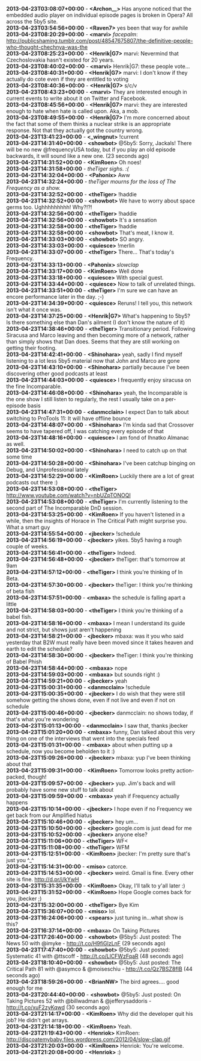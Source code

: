 **2013-04-23T03:08:07+00:00** - **&lt;Archon__&gt;** Has anyone noticed that the embedded audio player on individual episode pages is broken in Opera?  All across the 5by5 site.  
**2013-04-23T03:54:56+00:00** - **&lt;Raven7&gt;** yes been that way for awhile  
**2013-04-23T08:20:29+00:00** - **&lt;marvi&gt;** *facepalm*: http://publicshaming.tumblr.com/post/48547675807/the-definitive-people-who-thought-chechnya-was-the  
**2013-04-23T08:25:23+00:00** - **&lt;Henrik|G7&gt;** marvi: Nevermind that Czechoslovakia hasn't existed for 20 years.  
**2013-04-23T08:40:02+00:00** - **&lt;marvi&gt;** Henrik|G7: these people vote...  
**2013-04-23T08:40:31+00:00** - **&lt;Henrik|G7&gt;** marvi: I don't know if they actually do cote even if they are entitled to voting  
**2013-04-23T08:40:36+00:00** - **&lt;Henrik|G7&gt;** s/c/v  
**2013-04-23T08:43:23+00:00** - **&lt;marvi&gt;** They are interested enough in current events to write about it on Twitter and Facebook.  
**2013-04-23T08:45:56+00:00** - **&lt;Henrik|G7&gt;** marvi: they are interested enough to hate when hate is called upon. Aka, a mob.  
**2013-04-23T08:49:55+00:00** - **&lt;Henrik|G7&gt;** I'm more concerned about the fact that some of them thinks a nuclear strike is an appropriate response. Not that they actually got the country wrong.  
**2013-04-23T13:41:23+00:00** - **&lt;_wingnut&gt;** !current  
**2013-04-23T14:31:40+00:00** - **&lt;showbot&gt;** @5by5: Sorry, Jackals! There will be no new @frequencyUSA today, but if you play an old episode backwards, it will sound like a new one. (23 seconds ago)  
**2013-04-23T14:31:52+00:00** - **&lt;KimRoen&gt;** Oh noes!  
**2013-04-23T14:31:58+00:00** - *theTiger sighs. :(*  
**2013-04-23T14:32:04+00:00** - **&lt;Pahonix&gt;** Aww  
**2013-04-23T14:32:24+00:00** - *theTiger mourns for the loss of The Frequency as a show.*  
**2013-04-23T14:32:52+00:00** - **&lt;theTiger&gt;** !haddie  
**2013-04-23T14:32:52+00:00** - **&lt;showbot&gt;** We have to worry about space germs too. Ughhhhhhhhh! Why?!?!  
**2013-04-23T14:32:56+00:00** - **&lt;theTiger&gt;** !haddie  
**2013-04-23T14:32:56+00:00** - **&lt;showbot&gt;** It's a sensation  
**2013-04-23T14:32:58+00:00** - **&lt;theTiger&gt;** !haddie  
**2013-04-23T14:32:58+00:00** - **&lt;showbot&gt;** That's meat, I know it.  
**2013-04-23T14:33:03+00:00** - **&lt;showbot&gt;** SO angry.  
**2013-04-23T14:33:03+00:00** - **&lt;quiesce&gt;** !merlin  
**2013-04-23T14:33:07+00:00** - **&lt;theTiger&gt;** There… That's today's Frequency.  
**2013-04-23T14:33:13+00:00** - **&lt;Pahonix&gt;** *slowclap*  
**2013-04-23T14:33:17+00:00** - **&lt;KimRoen&gt;** Well done  
**2013-04-23T14:33:18+00:00** - **&lt;quiesce&gt;** With special guest.  
**2013-04-23T14:33:44+00:00** - **&lt;quiesce&gt;** Now to talk of unrelated things.  
**2013-04-23T14:33:51+00:00** - **&lt;theTiger&gt;** I'm sure we can have an encore performance later in the day. ;-)  
**2013-04-23T14:34:39+00:00** - **&lt;quiesce&gt;** Reruns! I tell you, this network isn't what it once was.  
**2013-04-23T14:37:25+00:00** - **&lt;Henrik|G7&gt;** What's happening to 5by5? Is there something else than Dan's ailment (I don't know the nature of it)  
**2013-04-23T14:38:46+00:00** - **&lt;theTiger&gt;** Transitionary period. Following Siracusa and Marco leaving and then becoming more of a network, rather than simply shows that Dan does. Seems that they are still working on getting their footing.  
**2013-04-23T14:42:41+00:00** - **&lt;Shinohara&gt;** yeah, sadly I find myself listening to a lot less 5by5 material now that John and Marco are gone  
**2013-04-23T14:43:10+00:00** - **&lt;Shinohara&gt;** partially because I've been discovering other good podcasts at least  
**2013-04-23T14:44:03+00:00** - **&lt;quiesce&gt;** I frequently enjoy siracusa on the fine Incomparable.  
**2013-04-23T14:46:08+00:00** - **&lt;Shinohara&gt;** yeah, the Incomparable is the one show I still listen to regularly, the rest I usually take on a per-episode basis  
**2013-04-23T14:47:31+00:00** - **&lt;danmcclain&gt;** I expect Dan to talk about switching to ProTools 11: It will have offline bounce  
**2013-04-23T14:48:07+00:00** - **&lt;Shinohara&gt;** I'm kinda sad that Crossover seems to have tapered off, I was catching every episode of that  
**2013-04-23T14:48:16+00:00** - **&lt;quiesce&gt;** I am fond of Ihnatko Almanac as well.  
**2013-04-23T14:50:02+00:00** - **&lt;Shinohara&gt;** I need to catch up on that some time  
**2013-04-23T14:50:28+00:00** - **&lt;Shinohara&gt;** I've been catchup binging on Debug, and Unprofessional lately  
**2013-04-23T14:52:29+00:00** - **&lt;KimRoen&gt;** Luckily there are a lot of great podcasts out there :)  
**2013-04-23T14:53:08+00:00** - **&lt;theTiger&gt;** http://www.youtube.com/watch?v=nbUZpTONOQI  
**2013-04-23T14:53:08+00:00** - **&lt;theTiger&gt;** I'm currently listening to the second part of The Incomparable DnD session.  
**2013-04-23T14:53:25+00:00** - **&lt;KimRoen&gt;** If you haven't listened in a while, then the insights of Horace in The Critical Path might surprise you. What a smart guy  
**2013-04-23T14:55:54+00:00** - **&lt;jbecker&gt;** !schedule  
**2013-04-23T14:56:19+00:00** - **&lt;jbecker&gt;** yikes. 5by5 having a rough couple of weeks.  
**2013-04-23T14:56:41+00:00** - **&lt;theTiger&gt;** Indeed.  
**2013-04-23T14:56:48+00:00** - **&lt;jbecker&gt;** theTiger: that's tomorrow at 9am  
**2013-04-23T14:57:12+00:00** - **&lt;theTiger&gt;** I think you're thinking of In Beta.  
**2013-04-23T14:57:30+00:00** - **&lt;jbecker&gt;** theTiger: I think you're thinking of beta fish  
**2013-04-23T14:57:51+00:00** - **&lt;mbaxa&gt;** the schedule is falling apart a little  
**2013-04-23T14:58:03+00:00** - **&lt;theTiger&gt;** I think you're thinking of a babel fish.  
**2013-04-23T14:58:16+00:00** - **&lt;mbaxa&gt;** I mean I understand its guide and not strict, but shows just aren't happening  
**2013-04-23T14:58:21+00:00** - **&lt;jbecker&gt;** mbaxa: was it you who said yesterday that B2W must really have been moved since it takes heaven and earth to edit the schedule?  
**2013-04-23T14:58:30+00:00** - **&lt;jbecker&gt;** theTiger: I think you're thinking of Babel Phish  
**2013-04-23T14:58:44+00:00** - **&lt;mbaxa&gt;** nope  
**2013-04-23T14:59:03+00:00** - **&lt;mbaxa&gt;** but sounds right :)  
**2013-04-23T14:59:21+00:00** - **&lt;jbecker&gt;** yeah  
**2013-04-23T15:00:31+00:00** - **&lt;danmcclain&gt;** !schedule  
**2013-04-23T15:00:35+00:00** - **&lt;jbecker&gt;** I do wish that they were still somehow getting the shows done, even if not live and even if not on schedule  
**2013-04-23T15:00:46+00:00** - **&lt;jbecker&gt;** danmcclain: no shows today, if that's what you're wondering  
**2013-04-23T15:01:13+00:00** - **&lt;danmcclain&gt;** I saw that, thanks jbecker  
**2013-04-23T15:01:20+00:00** - **&lt;mbaxa&gt;** funny, Dan talked about this very thing on one of the interviews that went into the specials feed  
**2013-04-23T15:01:31+00:00** - **&lt;mbaxa&gt;** about when putting up a schedule, now you become beholden to it :)  
**2013-04-23T15:09:26+00:00** - **&lt;jbecker&gt;** mbaxa: yup I've been thinking about that  
**2013-04-23T15:09:31+00:00** - **&lt;KimRoen&gt;** Tomorrow looks pretty action-packed, though!  
**2013-04-23T15:09:57+00:00** - **&lt;jbecker&gt;** yup. Jim's back and will probably have some new stuff to talk about  
**2013-04-23T15:09:59+00:00** - **&lt;mbaxa&gt;** yeah if Frequency actually happens  
**2013-04-23T15:10:14+00:00** - **&lt;jbecker&gt;** I hope even if no Frequency we get back from our Amplified hiatus  
**2013-04-23T15:10:46+00:00** - **&lt;jbecker&gt;** hey um...  
**2013-04-23T15:10:50+00:00** - **&lt;jbecker&gt;** google.com is just dead for me  
**2013-04-23T15:10:52+00:00** - **&lt;jbecker&gt;** anyone else?  
**2013-04-23T15:11:06+00:00** - **&lt;theTiger&gt;** WF<  
**2013-04-23T15:11:08+00:00** - **&lt;theTiger&gt;** WFM  
**2013-04-23T15:12:51+00:00** - **&lt;KimRoen&gt;** jbecker: I'm pretty sure that's just you ^_^  
**2013-04-23T15:14:31+00:00** - **&lt;miso&gt;** catorce.  
**2013-04-23T15:14:53+00:00** - **&lt;jbecker&gt;** weird. Gmail is fine. Every other site is fine. http://d.pr/i/kYwH  
**2013-04-23T15:31:35+00:00** - **&lt;KimRoen&gt;** Okay, I'll talk to y'all later :)  
**2013-04-23T15:31:52+00:00** - **&lt;KimRoen&gt;** Hope Google comes back for you, jbecker ;)  
**2013-04-23T15:32:00+00:00** - **&lt;theTiger&gt;** Bye Kim  
**2013-04-23T15:36:07+00:00** - **&lt;miso&gt;** lol.  
**2013-04-23T16:24:06+00:00** - **&lt;spears&gt;** just tuning in...what show is this?  
**2013-04-23T16:37:14+00:00** - **&lt;mbaxa&gt;** On Taking Pictures  
**2013-04-23T17:26:40+00:00** - **&lt;showbot&gt;** @5by5: Just posted: The News 50 with @imyke - http://t.co/H9fiGlzLnF (29 seconds ago)  
**2013-04-23T17:47:40+00:00** - **&lt;showbot&gt;** @5by5: Just posted: Systematic 41 with @ttscoff - http://t.co/LlCFWzFqaR (48 seconds ago)  
**2013-04-23T18:10:40+00:00** - **&lt;showbot&gt;** @5by5: Just posted: The Critical Path 81 with @asymco &amp; @moiseschiu - http://t.co/Qz7BSZ8fIB (44 seconds ago)  
**2013-04-23T18:59:26+00:00** - **&lt;BrianNW&gt;** The bird agrees…. good enough for me  
**2013-04-23T20:44:40+00:00** - **&lt;showbot&gt;** @5by5: Just posted: On Taking Pictures 52 with @billwadman &amp; @jefferysaddoris - http://t.co/xuF2zyKqwd (30 seconds ago)  
**2013-04-23T21:14:17+00:00** - **&lt;KimRoen&gt;** Why did the developer quit his job? He didn't get arrays.  
**2013-04-23T21:14:18+00:00** - **&lt;KimRoen&gt;** Yeah.  
**2013-04-23T21:19:43+00:00** - **&lt;Henriok&gt;** KimRoen: http://discoatemybaby.files.wordpress.com/2012/04/slow-clap.gif  
**2013-04-23T21:20:03+00:00** - **&lt;KimRoen&gt;** Henriok: You're welcome.  
**2013-04-23T21:20:08+00:00** - **&lt;Henriok&gt;** :)  
